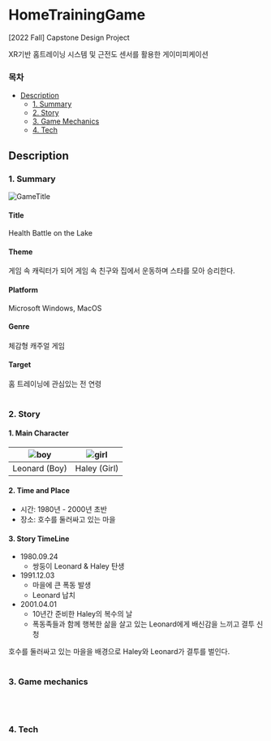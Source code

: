 # HomeTrainingGame
[2022 Fall] Capstone Design Project 

XR기반 홈트레이닝 시스템 및 근전도 센서를 활용한 게이미피케이션

### 목차
- [Description](#description)
  - [1. Summary](#1-summary)
  - [2. Story](#2-story)
  - [3. Game Mechanics](#3-game-mechanics)
  - [4. Tech](#4-tech)

## Description

### 1. Summary
![GameTitle](https://user-images.githubusercontent.com/63827499/206608848-2ce229ae-108b-45df-850c-451d91ea96f1.png)

#### Title
Health Battle on the Lake

#### Theme
게임 속 캐릭터가 되어 게임 속 친구와 집에서 운동하며 스타를 모아 승리한다.

#### Platform
Microsoft Windows, MacOS

#### Genre
체감형 캐주얼 게임

#### Target
홈 트레이닝에 관심있는 전 연령
<br/></br>

### 2. Story
#### 1. Main  Character
|![boy](https://user-images.githubusercontent.com/63827499/206609997-b671e45e-48d4-45fe-999f-e6e1cb17e1f5.png)|![girl](https://user-images.githubusercontent.com/63827499/206609998-ec7a16ed-a678-4b43-8205-40b3a0f20add.png)|
|:---:|:---:|
|Leonard (Boy)|Haley (Girl)|
#### 2. Time and Place
- 시간: 1980년 - 2000년 초반
- 장소: 호수를 둘러싸고 있는 마을
#### 3. Story TimeLine
- 1980.09.24
  - 쌍둥이 Leonard & Haley 탄생
- 1991.12.03
  - 마을에 큰 폭동 발생
  - Leonard 납치
- 2001.04.01
  - 10년간 준비한 Haley의 복수의 날
  - 폭동족들과 함께 행복한 삶을 살고 있는 Leonard에게 배신감을 느끼고 결투 신청
  
호수를 둘러싸고 있는 마을을 배경으로 Haley와 Leonard가 결투를 벌인다.
<br/></br>
### 3. Game mechanics

<br/></br>
### 4. Tech

